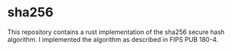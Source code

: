# sha256

This repository contains a rust implementation of the sha256 secure hash
algorithm. I implemented the algorithm as described in FIPS PUB 180-4.
